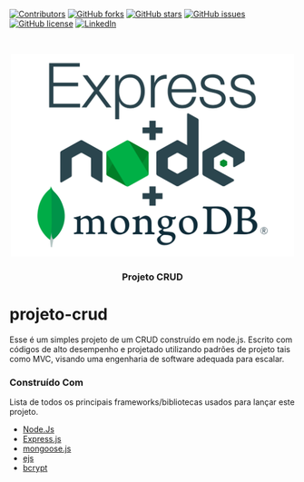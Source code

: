 [![Contributors](https://img.shields.io/github/contributors/guilhermelim/projeto-crud?style=for-the-badge)](https://github.com/guilhermelim/projeto-crud/graphs/contributors)
[![GitHub forks](https://img.shields.io/github/forks/guilhermelim/projeto-crud?style=for-the-badge)](https://github.com/guilhermelim/projeto-crud/network)
[![GitHub stars](https://img.shields.io/github/stars/guilhermelim/projeto-crud?style=for-the-badge)](https://github.com/guilhermelim/projeto-crud/stargazers)
[![GitHub issues](https://img.shields.io/github/issues/guilhermelim/projeto-crud?style=for-the-badge)](https://github.com/guilhermelim/projeto-crud/issues)
[![GitHub license](https://img.shields.io/github/license/guilhermelim/projeto-crud?style=for-the-badge)](https://github.com/guilhermelim/projeto-crud/blob/main/LICENSE)
[![LinkedIn](https://img.shields.io/badge/-LinkedIn-black.svg?style=for-the-badge&logo=linkedin&colorB=555)](https://www.linkedin.com/in/guilhermelim)

<br />
<p align="center">
  <a href="https://github.com/guilhermelim/projeto-crud" display="block">
    <img src="logo.png" alt="Product Logo" width="500">    
  </a>
  <h3 align="center">Projeto CRUD</h3>
</p>

# projeto-crud

Esse é um simples projeto de um CRUD construído em node.js.
Escrito com códigos de alto desempenho e projetado utilizando padrões de projeto tais como MVC, visando uma engenharia de software adequada para escalar.

### Construído Com
Lista de todos os principais frameworks/bibliotecas usados para lançar este projeto.

* [Node.Js](https://nodejs.org)  
* [Express.js](https://expressjs.com)
* [mongoose.js](https://mongoosejs.com)
* [ejs](https://ejs.co/)
* [bcrypt](https://github.com/kelektiv/node.bcrypt.js)